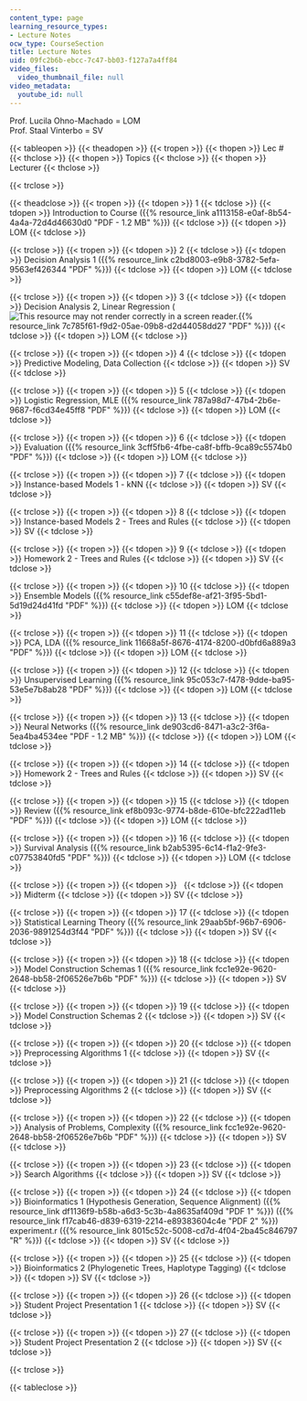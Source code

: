 ```yaml
---
content_type: page
learning_resource_types:
- Lecture Notes
ocw_type: CourseSection
title: Lecture Notes
uid: 09fc2b6b-ebcc-7c47-bb03-f127a7a4ff84
video_files:
  video_thumbnail_file: null
video_metadata:
  youtube_id: null
---
```


Prof. Lucila Ohno-Machado = LOM  
Prof. Staal Vinterbo = SV

{{< tableopen >}}
{{< theadopen >}}
{{< tropen >}}
{{< thopen >}}
Lec #
{{< thclose >}}
{{< thopen >}}
Topics
{{< thclose >}}
{{< thopen >}}
Lecturer
{{< thclose >}}

{{< trclose >}}

{{< theadclose >}}
{{< tropen >}}
{{< tdopen >}}
1
{{< tdclose >}}
{{< tdopen >}}
Introduction to Course ({{% resource_link a1113158-e0af-8b54-4a4a-72d4d46630d0 "PDF - 1.2 MB" %}})
{{< tdclose >}}
{{< tdopen >}}
LOM
{{< tdclose >}}

{{< trclose >}}
{{< tropen >}}
{{< tdopen >}}
2
{{< tdclose >}}
{{< tdopen >}}
Decision Analysis 1 ({{% resource_link c2bd8003-e9b8-3782-5efa-9563ef426344 "PDF" %}})
{{< tdclose >}}
{{< tdopen >}}
LOM
{{< tdclose >}}

{{< trclose >}}
{{< tropen >}}
{{< tdopen >}}
3
{{< tdclose >}}
{{< tdopen >}}
Decision Analysis 2, Linear Regression (![This resource may not render correctly in a screen reader.](/images/inacessible.gif){{% resource_link 7c785f61-f9d2-05ae-09b8-d2d44058dd27 "PDF" %}})
{{< tdclose >}}
{{< tdopen >}}
LOM
{{< tdclose >}}

{{< trclose >}}
{{< tropen >}}
{{< tdopen >}}
4
{{< tdclose >}}
{{< tdopen >}}
Predictive Modeling, Data Collection
{{< tdclose >}}
{{< tdopen >}}
SV
{{< tdclose >}}

{{< trclose >}}
{{< tropen >}}
{{< tdopen >}}
5
{{< tdclose >}}
{{< tdopen >}}
Logistic Regression, MLE ({{% resource_link 787a98d7-47b4-2b6e-9687-f6cd34e45ff8 "PDF" %}})
{{< tdclose >}}
{{< tdopen >}}
LOM
{{< tdclose >}}

{{< trclose >}}
{{< tropen >}}
{{< tdopen >}}
6
{{< tdclose >}}
{{< tdopen >}}
Evaluation ({{% resource_link 3cff5fb6-4fbe-ca8f-bffb-9ca89c5574b0 "PDF" %}})
{{< tdclose >}}
{{< tdopen >}}
LOM
{{< tdclose >}}

{{< trclose >}}
{{< tropen >}}
{{< tdopen >}}
7
{{< tdclose >}}
{{< tdopen >}}
Instance-based Models 1 - kNN
{{< tdclose >}}
{{< tdopen >}}
SV
{{< tdclose >}}

{{< trclose >}}
{{< tropen >}}
{{< tdopen >}}
8
{{< tdclose >}}
{{< tdopen >}}
Instance-based Models 2 - Trees and Rules
{{< tdclose >}}
{{< tdopen >}}
SV
{{< tdclose >}}

{{< trclose >}}
{{< tropen >}}
{{< tdopen >}}
9
{{< tdclose >}}
{{< tdopen >}}
Homework 2 - Trees and Rules
{{< tdclose >}}
{{< tdopen >}}
SV
{{< tdclose >}}

{{< trclose >}}
{{< tropen >}}
{{< tdopen >}}
10
{{< tdclose >}}
{{< tdopen >}}
Ensemble Models ({{% resource_link c55def8e-af21-3f95-5bd1-5d19d24d41fd "PDF" %}})
{{< tdclose >}}
{{< tdopen >}}
LOM
{{< tdclose >}}

{{< trclose >}}
{{< tropen >}}
{{< tdopen >}}
11
{{< tdclose >}}
{{< tdopen >}}
PCA, LDA ({{% resource_link 11668a5f-8676-4174-8200-d0bfd6a889a3 "PDF" %}})
{{< tdclose >}}
{{< tdopen >}}
LOM
{{< tdclose >}}

{{< trclose >}}
{{< tropen >}}
{{< tdopen >}}
12
{{< tdclose >}}
{{< tdopen >}}
Unsupervised Learning ({{% resource_link 95c053c7-f478-9dde-ba95-53e5e7b8ab28 "PDF" %}})
{{< tdclose >}}
{{< tdopen >}}
LOM
{{< tdclose >}}

{{< trclose >}}
{{< tropen >}}
{{< tdopen >}}
13
{{< tdclose >}}
{{< tdopen >}}
Neural Networks ({{% resource_link de903cd6-8471-a3c2-3f6a-5ea4ba4534ee "PDF - 1.2 MB" %}})
{{< tdclose >}}
{{< tdopen >}}
LOM
{{< tdclose >}}

{{< trclose >}}
{{< tropen >}}
{{< tdopen >}}
14
{{< tdclose >}}
{{< tdopen >}}
Homework 2 - Trees and Rules
{{< tdclose >}}
{{< tdopen >}}
SV
{{< tdclose >}}

{{< trclose >}}
{{< tropen >}}
{{< tdopen >}}
15
{{< tdclose >}}
{{< tdopen >}}
Review ({{% resource_link ef8b093c-9774-b8de-610e-bfc222ad11eb "PDF" %}})
{{< tdclose >}}
{{< tdopen >}}
LOM
{{< tdclose >}}

{{< trclose >}}
{{< tropen >}}
{{< tdopen >}}
16
{{< tdclose >}}
{{< tdopen >}}
Survival Analysis ({{% resource_link b2ab5395-6c14-f1a2-9fe3-c07753840fd5 "PDF" %}})
{{< tdclose >}}
{{< tdopen >}}
LOM
{{< tdclose >}}

{{< trclose >}}
{{< tropen >}}
{{< tdopen >}}
 
{{< tdclose >}}
{{< tdopen >}}
Midterm
{{< tdclose >}}
{{< tdopen >}}
SV
{{< tdclose >}}

{{< trclose >}}
{{< tropen >}}
{{< tdopen >}}
17
{{< tdclose >}}
{{< tdopen >}}
Statistical Learning Theory ({{% resource_link 29aab5bf-96b7-6906-2036-9891254d3f44 "PDF" %}})
{{< tdclose >}}
{{< tdopen >}}
SV
{{< tdclose >}}

{{< trclose >}}
{{< tropen >}}
{{< tdopen >}}
18
{{< tdclose >}}
{{< tdopen >}}
Model Construction Schemas 1 ({{% resource_link fcc1e92e-9620-2648-bb58-2f06526e7b6b "PDF" %}})
{{< tdclose >}}
{{< tdopen >}}
SV
{{< tdclose >}}

{{< trclose >}}
{{< tropen >}}
{{< tdopen >}}
19
{{< tdclose >}}
{{< tdopen >}}
Model Construction Schemas 2
{{< tdclose >}}
{{< tdopen >}}
SV
{{< tdclose >}}

{{< trclose >}}
{{< tropen >}}
{{< tdopen >}}
20
{{< tdclose >}}
{{< tdopen >}}
Preprocessing Algorithms 1
{{< tdclose >}}
{{< tdopen >}}
SV
{{< tdclose >}}

{{< trclose >}}
{{< tropen >}}
{{< tdopen >}}
21
{{< tdclose >}}
{{< tdopen >}}
Preprocessing Algorithms 2
{{< tdclose >}}
{{< tdopen >}}
SV
{{< tdclose >}}

{{< trclose >}}
{{< tropen >}}
{{< tdopen >}}
22
{{< tdclose >}}
{{< tdopen >}}
Analysis of Problems, Complexity ({{% resource_link fcc1e92e-9620-2648-bb58-2f06526e7b6b "PDF" %}})
{{< tdclose >}}
{{< tdopen >}}
SV
{{< tdclose >}}

{{< trclose >}}
{{< tropen >}}
{{< tdopen >}}
23
{{< tdclose >}}
{{< tdopen >}}
Search Algorithms
{{< tdclose >}}
{{< tdopen >}}
SV
{{< tdclose >}}

{{< trclose >}}
{{< tropen >}}
{{< tdopen >}}
24
{{< tdclose >}}
{{< tdopen >}}
Bioinformatics 1 (Hypothesis Generation, Sequence Alignment) ({{% resource_link df1136f9-b58b-a6d3-5c3b-4a8635af409d "PDF 1" %}}) ({{% resource_link f17cab46-d839-6319-2214-e89383604c4e "PDF 2" %}}) experiment.r ({{% resource_link 8015c52c-5008-cd7d-4f04-2ba45c846797 "R" %}})
{{< tdclose >}}
{{< tdopen >}}
SV
{{< tdclose >}}

{{< trclose >}}
{{< tropen >}}
{{< tdopen >}}
25
{{< tdclose >}}
{{< tdopen >}}
Bioinformatics 2 (Phylogenetic Trees, Haplotype Tagging)
{{< tdclose >}}
{{< tdopen >}}
SV
{{< tdclose >}}

{{< trclose >}}
{{< tropen >}}
{{< tdopen >}}
26
{{< tdclose >}}
{{< tdopen >}}
Student Project Presentation 1
{{< tdclose >}}
{{< tdopen >}}
SV
{{< tdclose >}}

{{< trclose >}}
{{< tropen >}}
{{< tdopen >}}
27
{{< tdclose >}}
{{< tdopen >}}
Student Project Presentation 2
{{< tdclose >}}
{{< tdopen >}}
SV
{{< tdclose >}}

{{< trclose >}}

{{< tableclose >}}